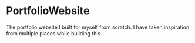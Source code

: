 # PortfolioWebsite
The portfolio website I built for myself from scratch. I have taken inspiration from multiple places while building this.
